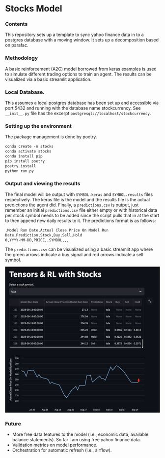 # Stocks Model

### Contents 
This repository sets up a template to sync yahoo finance data in to a postgres database with a moving window. It sets up a decomposition based on parafac. 

### Methodology
A basic reinforcement (A2C) model borrowed from keras examples is used to simulate different trading options to train an agent. The results can be visualized via a basic streamlit application.

### Local Database. 
This assumes a local postgres database has been set up and accessible via port 5432 and running with the database name stockcurrency. See ```__init__.py``` file has the excerpt ```postgresql://localhost/stockcurrency```.

### Setting up the environment
The package management is done by poetry. 
```
conda create -n stocks
conda activate stocks
conda install pip
pip install poetry
poetry install
python run.py
```

### Output and viewing the results
The final model will be output with ```SYMBOL.keras``` and ```SYMBOL.results``` files respectively. The keras file is the model and the results file is the actual predictions the agent did. Finally, a ```predictions.csv``` is output, just remember an initial ```predictions.csv``` file either empty or with historical data per stock symbol needs to be added since the script pulls that in at the start to then append new daily results to it. The predictions format is as follows:
```
,Model Run Date,Actual Close Price On Model Run Date,Prediction,Stock,Buy,Sell,Hold
0,YYYY-MM-DD,PRICE,,SYMBOL,,,
```
The ```predictions.csv``` can be visualized using a basic streamlit app where the green arrows indicate a buy signal and red arrows indicate a sell symbol. 

![Mode prediction results when visualized with streamlit.](tensorsRLStocks.png)

### Future
- More free data features to the model (i.e., economic data, available balance statements). So far I am using free yahoo finance data.
- Validation metrics on model performance.
- Orchestration for automatic refresh (i.e., airflow).